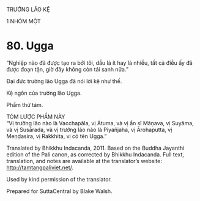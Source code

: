 TRƯỞNG LÃO KỆ

1 NHÓM MỘT

# 80\. Ugga

“Nghiệp nào đã được tạo ra bởi tôi, dầu là ít hay là nhiều, tất cả điều ấy đã được đoạn tận, giờ đây không còn tái sanh nữa.”

Đại đức trưởng lão Ugga đã nói lời kệ như thế.

Kệ ngôn của trưởng lão Ugga.

Phẩm thứ tám.

TÓM LƯỢC PHẨM NÀY  
“Vị trưởng lão nào là Vacchapāla, vị Ātuma, và vị ẩn sĩ Māṇava, vị Suyāma, và vị Susārada, và vị trưởng lão nào là Piyañjaha, vị Ārohaputta, vị Meṇḍasira, vị Rakkhita, vị có tên Ugga.”

Translated by Bhikkhu Indacanda, 2011. Based on the Buddha Jayanthi edition of the Pali canon, as corrected by Bhikkhu Indacanda. Full text, translation, and notes are available at the translator’s website: http://tamtangpaliviet.net/.

Used by kind permission of the translator.

Prepared for SuttaCentral by Blake Walsh.